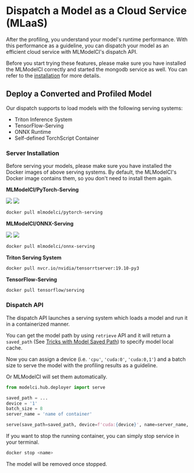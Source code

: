 # Dispatch a Model as a Cloud Service (MLaaS)

After the profiling, you understand your model's runtime performance. With this performance as a guideline, you can dispatch your model as an efficient cloud service with MLModelCI's dispatch API.

Before you start trying these features, please make sure you have installed the MLModelCI correctly and started the mongodb service as well. You can refer to the [installation](../../README.md#installation) for more details.

## Deploy a Converted and Profiled Model

Our dispatch supports to load models with the following serving systems:

- Triton Inference System
- TensorFlow-Serving
- ONNX Runtime
- Self-defined TorchScript Container

### Server Installation

Before serving your models, please make sure you have installed the Docker images of above serving systems. By default, the MLModelCI's Docker image contains them, so you don't need to install them again.

**MLModelCI/PyTorch-Serving**

![](https://img.shields.io/docker/pulls/mlmodelci/pytorch-serving.svg) ![](https://img.shields.io/docker/image-size/mlmodelci/pytorch-serving)

```bash
docker pull mlmodelci/pytorch-serving
```

**MLModelCI/ONNX-Serving**

![](https://img.shields.io/docker/pulls/mlmodelci/onnx-serving.svg) ![](https://img.shields.io/docker/image-size/mlmodelci/onnx-serving)

```bash
docker pull mlmodelci/onnx-serving
```

**Triton Serving System**

```bash
docker pull nvcr.io/nvidia/tensorrtserver:19.10-py3
```

**TensorFlow-Serving**

```bash
docker pull tensorflow/serving
```

### Dispatch API

The dispatch API launches a serving system which loads a model and run it in a containerized manner.


You can get the model path by using `retrieve` API and it will return a `saved_path` (See [Tricks with Model Saved Path](./register.md#tricks-with-model-saved-path)) to specify model local cache. 

Now you can assign a device (i.e. `'cpu'`, `'cuda:0'`, `'cuda:0,1'`) and a batch size to serve the model with the profiling results as a guideline.

Or MLModelCI will set them automatically. 


```python
from modelci.hub.deployer import serve

saved_path = ...
device = '1'
batch_size = 8
server_name = 'name of container'

serve(save_path=saved_path, device=f'cuda:{device}', name=server_name, batch_size=batch_size)
```

If you want to stop the running container, you can simply stop service in your terminal.

```bash
docker stop <name>
```

The model will be removed once stopped.
